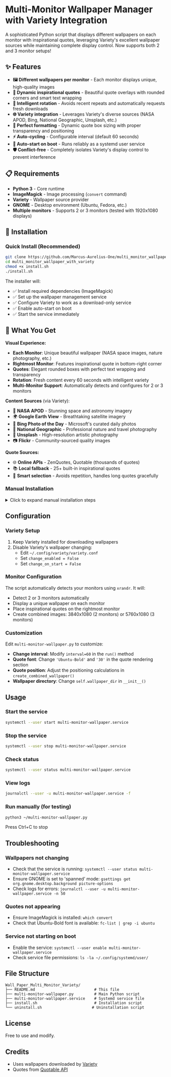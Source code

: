 # Multi-Monitor Wallpaper Manager with Variety Integration

A sophisticated Python script that displays different wallpapers on each monitor with inspirational quotes, leveraging Variety's excellent wallpaper sources while maintaining complete display control. Now supports both 2 and 3 monitor setups!

## ✨ Features

- **🖼️ Different wallpapers per monitor** - Each monitor displays unique, high-quality images
- **💬 Dynamic inspirational quotes** - Beautiful quote overlays with rounded corners and smart text wrapping
- **🔄 Intelligent rotation** - Avoids recent repeats and automatically requests fresh downloads
- **🌐 Variety integration** - Leverages Variety's diverse sources (NASA APOD, Bing, National Geographic, Unsplash, etc.)
- **🎨 Perfect formatting** - Dynamic quote box sizing with proper transparency and positioning
- **⚡ Auto-cycling** - Configurable interval (default 60 seconds)
- **🚀 Auto-start on boot** - Runs reliably as a systemd user service
- **🛡️ Conflict-free** - Completely isolates Variety's display control to prevent interference

## 📋 Requirements

- **Python 3** - Core runtime
- **ImageMagick** - Image processing (`convert` command)  
- **Variety** - Wallpaper source provider
- **GNOME** - Desktop environment (Ubuntu, Fedora, etc.)
- **Multiple monitors** - Supports 2 or 3 monitors (tested with 1920x1080 displays)

## 🚀 Installation

### Quick Install (Recommended)

```bash
git clone https://github.com/Marcus-Aurelius-One/multi_monitor_wallpaper_with_variety.git
cd multi_monitor_wallpaper_with_variety
chmod +x install.sh
./install.sh
```

The installer will:
- ✅ Install required dependencies (ImageMagick)
- ✅ Set up the wallpaper management service  
- ✅ Configure Variety to work as a download-only service
- ✅ Enable auto-start on boot
- ✅ Start the service immediately

## 🎨 What You Get

**Visual Experience:**
- **Each Monitor**: Unique beautiful wallpaper (NASA space images, nature photography, etc.)
- **Rightmost Monitor**: Features inspirational quote in bottom-right corner
- **Quotes**: Elegant rounded boxes with perfect text wrapping and transparency
- **Rotation**: Fresh content every 60 seconds with intelligent variety
- **Multi-Monitor Support**: Automatically detects and configures for 2 or 3 monitors

**Content Sources** (via Variety):
- 🚀 **NASA APOD** - Stunning space and astronomy imagery
- 🌍 **Google Earth View** - Breathtaking satellite imagery  
- 📰 **Bing Photo of the Day** - Microsoft's curated daily photos
- 📸 **National Geographic** - Professional nature and travel photography
- 🎨 **Unsplash** - High-resolution artistic photography
- 📷 **Flickr** - Community-sourced quality images

**Quote Sources:**
- 🌐 **Online APIs** - ZenQuotes, Quotable (thousands of quotes)
- 📚 **Local fallback** - 25+ built-in inspirational quotes
- 🎯 **Smart selection** - Avoids repetition, handles long quotes gracefully

### Manual Installation

<details>
<summary>Click to expand manual installation steps</summary>

1. **Install dependencies:**
```bash
sudo apt install imagemagick variety
```

2. **Clone and setup:**
```bash
git clone https://github.com/Marcus-Aurelius-One/multi_monitor_wallpaper_with_variety.git
cd multi_monitor_wallpaper_with_variety
cp multi-monitor-wallpaper.py ~/
chmod +x ~/multi-monitor-wallpaper.py
```

3. **Install systemd service:**
```bash
mkdir -p ~/.config/systemd/user
cp multi-monitor-wallpaper.service ~/.config/systemd/user/
systemctl --user daemon-reload
systemctl --user enable multi-monitor-wallpaper.service
systemctl --user start multi-monitor-wallpaper.service
```

4. **Configure Variety (important):**
Edit `~/.config/variety/variety.conf` and set:
```
change_enabled = False
change_on_start = False
```

</details>

## Configuration

### Variety Setup

1. Keep Variety installed for downloading wallpapers
2. Disable Variety's wallpaper changing:
   - Edit `~/.config/variety/variety.conf`
   - Set `change_enabled = False`
   - Set `change_on_start = False`

### Monitor Configuration

The script automatically detects your monitors using `xrandr`. It will:
- Detect 2 or 3 monitors automatically
- Display a unique wallpaper on each monitor
- Place inspirational quotes on the rightmost monitor
- Create combined images: 3840x1080 (2 monitors) or 5760x1080 (3 monitors)

### Customization

Edit `multi-monitor-wallpaper.py` to customize:
- **Change interval**: Modify `interval=60` in the `run()` method
- **Quote font**: Change `'Ubuntu-Bold'` and `'30'` in the quote rendering section
- **Quote position**: Adjust the positioning calculations in `create_combined_wallpaper()`
- **Wallpaper directory**: Change `self.wallpaper_dir` in `__init__()`

## Usage

### Start the service
```bash
systemctl --user start multi-monitor-wallpaper.service
```

### Stop the service
```bash
systemctl --user stop multi-monitor-wallpaper.service
```

### Check status
```bash
systemctl --user status multi-monitor-wallpaper.service
```

### View logs
```bash
journalctl --user -u multi-monitor-wallpaper.service -f
```

### Run manually (for testing)
```bash
python3 ~/multi-monitor-wallpaper.py
```
Press Ctrl+C to stop

## Troubleshooting

### Wallpapers not changing
- Check that the service is running: `systemctl --user status multi-monitor-wallpaper.service`
- Ensure GNOME is set to 'spanned' mode: `gsettings get org.gnome.desktop.background picture-options`
- Check logs for errors: `journalctl --user -u multi-monitor-wallpaper.service -n 50`

### Quotes not appearing
- Ensure ImageMagick is installed: `which convert`
- Check that Ubuntu-Bold font is available: `fc-list | grep -i ubuntu`

### Service not starting on boot
- Enable the service: `systemctl --user enable multi-monitor-wallpaper.service`
- Check service file permissions: `ls -la ~/.config/systemd/user/`

## File Structure

```
Wall_Paper_Multi_Monitor_Variety/
├── README.md                          # This file
├── multi-monitor-wallpaper.py         # Main Python script
├── multi-monitor-wallpaper.service    # Systemd service file
├── install.sh                         # Installation script
└── uninstall.sh                      # Uninstallation script
```

## License

Free to use and modify.

## Credits

- Uses wallpapers downloaded by [Variety](https://github.com/varietywalls/variety)
- Quotes from [Quotable API](https://github.com/lukePeavey/quotable)
